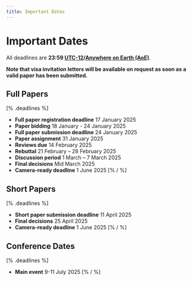 ```yaml
---
title: Important Dates
---
```


# Important Dates

All deadlines are **23:59 [UTC-12](https://www.timeanddate.com/time/zones/aoe)/[Anywhere on Earth (AoE)](https://en.wikipedia.org/wiki/Anywhere_on_Earth)**.

**Note that visa invitation letters will be available on request as soon as a valid paper has been submitted.**

## Full Papers
[% .deadlines %]
* **Full paper registration deadline** 17 January 2025
* **Paper bidding** 18 January - 24 January 2025
* **Full paper submission deadline** 24 January 2025
* **Paper assignment** 31 January 2025
* **Reviews due** 14 February 2025
* **Rebuttal** 21 February – 28 February 2025
* **Discussion period** 1 March – 7 March 2025
* **Final decisions** Mid March 2025
* **Camera-ready deadline** 1 June 2025
[% / %]

## Short Papers
[% .deadlines %]
* **Short paper submission deadline** 11 April 2025
* **Final decisions** 25 April 2025
* **Camera-ready deadline** 1 June 2025
[% / %]

## Conference Dates
[% .deadlines %]
* **Main event** 9-11 July 2025
[% / %]
